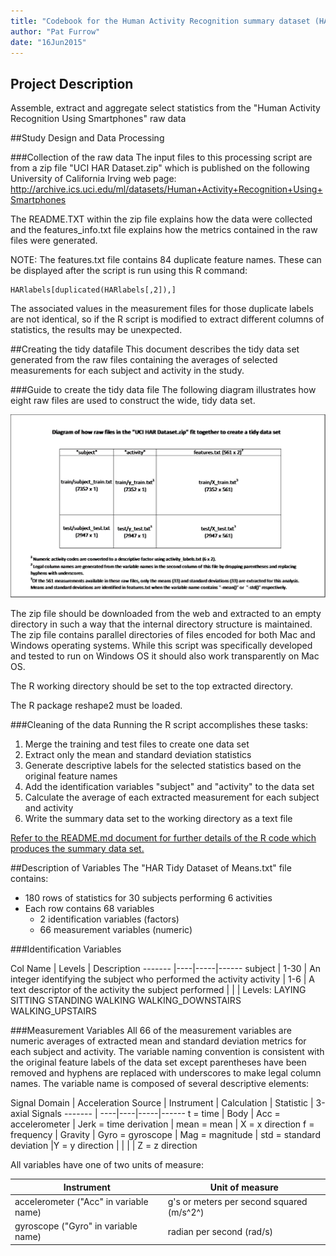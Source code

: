 ```yaml
---
title: "Codebook for the Human Activity Recognition summary dataset (HAR Tidy Dataset of Means.txt)"
author: "Pat Furrow"
date: "16Jun2015"
---
```


## Project Description
Assemble, extract and aggregate select statistics from the "Human Activity Recognition Using Smartphones" raw data

##Study Design and Data Processing

###Collection of the raw data
The input files to this processing script are from a zip file "UCI HAR Dataset.zip" which is published on the following University of California Irving web page:
http://archive.ics.uci.edu/ml/datasets/Human+Activity+Recognition+Using+Smartphones

The README.TXT within the zip file explains how the data were collected and the features_info.txt file explains how the metrics contained in the raw files were generated.

NOTE:  The features.txt file contains 84 duplicate feature names.  These can be displayed after the script is run using this R command:  
```
HARlabels[duplicated(HARlabels[,2]),]  
```
The associated values in the measurement files for those duplicate labels are not identical, so if the R script is modified to extract different columns of statistics, the results may be unexpected.

##Creating the tidy datafile
This document describes the tidy data set generated from the raw files containing the averages of selected measurements for each subject and activity in the study.

###Guide to create the tidy data file
The following diagram illustrates how eight raw files are used to construct the wide, tidy data set.

![HAR File Diagram](HAR_file_diagram.png)

The zip file should be downloaded from the web and extracted to an empty directory in such a way that the internal directory structure is maintained.  The zip file contains parallel directories of files encoded for both Mac and Windows operating systems.  While this script was specifically developed and tested to run on Windows OS it should also work transparently on Mac OS.  

The R working directory should be set to the top extracted directory.  

The R package reshape2 must be loaded. 

###Cleaning of the data
Running the R script accomplishes these tasks:  
1. Merge the training and test files to create one data set  
2. Extract only the mean and standard deviation statistics  
3. Generate descriptive labels for the selected statistics based on the original feature names  
4. Add the identification variables "subject" and "activity" to the data set  
5. Calculate the average of each extracted measurement for each subject and activity  
6. Write the summary data set to the working directory as a text file  

[Refer to the README.md document for further details of the R code which produces the summary data set.](https://github.com/pfurrow/GetCleanDataClassProject/blob/master/README.md)

##Description of Variables 
The "HAR Tidy Dataset of Means.txt" file contains:
* 180 rows of statistics for 30 subjects performing 6 activities
* Each row contains 68 variables
   + 2 identification variables (factors)
   + 66 measurement variables (numeric)

###Identification Variables

Col Name | Levels | Description
------- |----|-----|------
subject | 1-30 | An integer identifying the subject who performed the activity
activity | 1-6 | A text descriptor of the activity the subject performed
 | | |     Levels: LAYING SITTING STANDING WALKING WALKING_DOWNSTAIRS WALKING_UPSTAIRS

###Measurement Variables
All 66 of the measurement variables are numeric averages of extracted mean and standard deviation metrics for each subject and activity.  The variable naming convention is consistent with the original feature labels of the data set except parentheses have been removed and hyphens are replaced with underscores to make legal column names.  The variable name is composed of several descriptive elements:

Signal Domain | Acceleration Source | Instrument | Calculation | Statistic | 3-axial Signals
------- | ----|----|-----|------
t = time | Body | Acc = accelerometer | Jerk = time derivation | mean = mean | X = x direction
f = frequency | Gravity | Gyro = gyroscope | Mag = magnitude | std = standard deviation |Y = y direction
  |   |   |   | Z = z direction

All variables have one of two units of measure:

Instrument | Unit of measure
-----------------|--------------
accelerometer ("Acc" in variable name)| g's or meters per second squared (m/s^2^)
gyroscope ("Gyro" in variable name) | radian per second (rad/s)
